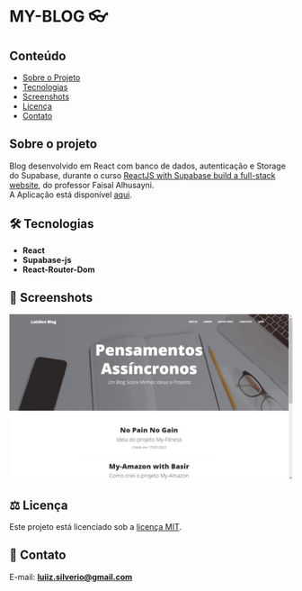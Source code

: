 # MY-BLOG 👓

## Conteúdo
* [Sobre o Projeto](#sobre-o-projeto)
* [Tecnologias](#hammer_and_wrench-tecnologias)
* [Screenshots](#camera_flash-screenshots)
* [Licença](#balance_scale-licença)
* [Contato](#email-contato)

## Sobre o projeto
Blog desenvolvido em React com banco de dados, autenticação e Storage do Supabase, durante o curso [ReactJS with Supabase build a full-stack website](https://www.udemy.com/course/reactjs-with-supabase/), do professor Faisal Alhusayni.<br />
A Aplicação está disponível [aqui](https://my-blog-nine-mauve.vercel.app/).<br />

## :hammer_and_wrench: Tecnologias
* __React__
* __Supabase-js__
* __React-Router-Dom__

## :camera_flash: Screenshots
![](https://github.com/luiizsilverio/my-blog/blob/main/src/assets/my-blog.gif)

## :balance_scale: Licença
Este projeto está licenciado sob a [licença MIT](LICENSE).

## :email: Contato

E-mail: [**luiiz.silverio@gmail.com**](mailto:luiiz.silverio@gmail.com)

